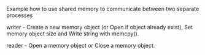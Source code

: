 Example how to use shared memory to communicate between two separate processes

writer - Create a new memory object (or Open if object already exist), Set memory object size and Write string with memcpy(). 

reader - Open a memory object or Close a memory object. 